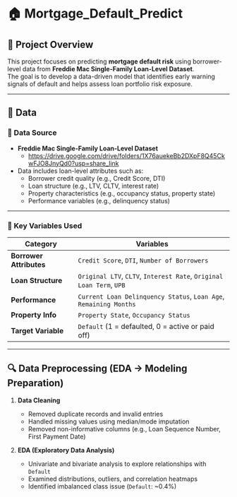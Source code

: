# 🏠 Mortgage_Default_Predict

## 📘 Project Overview
This project focuses on predicting **mortgage default risk** using borrower-level data from **Freddie Mac Single-Family Loan-Level Dataset**.  
The goal is to develop a data-driven model that identifies early warning signals of default and helps assess loan portfolio risk exposure.

---

## 📂 Data

### 🔹 Data Source
- **Freddie Mac Single-Family Loan-Level Dataset**
  - https://drive.google.com/drive/folders/1X76auekeBb2DXpF8Q45CkwFJO8JnyQd0?usp=share_link
- Data includes loan-level attributes such as:
  - Borrower credit quality (e.g., Credit Score, DTI)
  - Loan structure (e.g., LTV, CLTV, interest rate)
  - Property characteristics (e.g., occupancy status, property state)
  - Performance variables (e.g., delinquency status)

---

### 🔹 Key Variables Used
| Category | Variables |
|-----------|------------|
| **Borrower Attributes** | `Credit Score`, `DTI`, `Number of Borrowers` |
| **Loan Structure** | `Original LTV`, `CLTV`, `Interest Rate`, `Original Loan Term`, `UPB` |
| **Performance** | `Current Loan Delinquency Status`, `Loan Age`, `Remaining Months` |
| **Property Info** | `Property State`, `Occupancy Status` |
| **Target Variable** | `Default` (1 = defaulted, 0 = active or paid off) |

---

## 🔍 Data Preprocessing (EDA → Modeling Preparation)

1. **Data Cleaning**
   - Removed duplicate records and invalid entries  
   - Handled missing values using median/mode imputation  
   - Removed non-informative columns (e.g., Loan Sequence Number, First Payment Date)

2. **EDA (Exploratory Data Analysis)**
   - Univariate and bivariate analysis to explore relationships with `Default`  
   - Examined distributions, outliers, and correlation heatmaps  
   - Identified imbalanced class issue (`Default`: ~0.4%)
   
